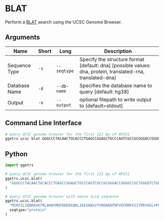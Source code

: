 # BLAT

Perform a [BLAT](https://genome.ucsc.edu/cgi-bin/hgBlat) search using the UCSC Genome Browser.

## Arguments

| Name | Short | Long | Description |
|------|-------|------|-------------|
| Sequence Type | `-s` | `--seqtype` | Specify the structure format [default: dna] [possible values: dna, protein, translated-rna, translated-dna] |
| Database Name | `-d` | `--db-name` | Specifies the database name to query [default: hg38] |
| Output | `-o` | `--output` | optional filepath to write output to [default=stdout] |

## Command Line Interface

```bash
# query UCSC genome browser for the first 121 bp of AP2S1
ggetrs ucsc blat GGGCCCTACAACTGCACCCTGAGCCGGAGCTGCCCAGTCGCCGCGGGACCGGGGCCGCTGGGGTCTGGACGGGGGTCGCCATGGTAACGGGGGAGCGCTACGCCGGGGACTGGCGGAGGG
```

## Python

```python
import ggetrs

# query UCSC genome browser for the first 121 bp of AP2S1
ggetrs.ucsc.blat(
  "GGGCCCTACAACTGCACCCTGAGCCGGAGCTGCCCAGTCGCCGCGGGACCGGGGCCGCTGGGGTCTGGACGGGGGTCGCCATGGTAACGGGGGAGCGCTACGCCGGGGACTGGCGGAGGG"
)

# query UCSC genome browser with amino acid sequence
ggetrs.ucsc.blat(
  "MIRFILIQNRAGKTRLAKWYMQFDDDEKQKLIEEVHAVVTVRDAKHTNFVEFRNFKIIYRRYAGLYFCICVDVNDNNLAYLEAIHNFVEVLNEYFHNVCELDLVFNFYKVYTVVDEMFLAGEIRETSQTKVLKQLLMLQSLE",
  seqtype="protein"
)
```
